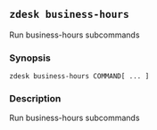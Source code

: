 ## `zdesk business-hours`

Run business-hours subcommands

### Synopsis

    zdesk business-hours COMMAND[ ... ]

### Description

Run business-hours subcommands

